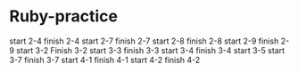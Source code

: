 # Ruby-practice

start 2-4
finish 2-4
start 2-7
finish 2-7
start 2-8
finish 2-8
start 2-9
finish 2-9
start 3-2
Finish 3-2
start 3-3
finish 3-3
start 3-4
finish 3-4
start 3-5
start 3-7
finish 3-7
start 4-1
finish 4-1
start 4-2
finish 4-2
